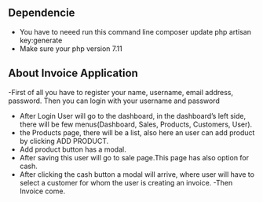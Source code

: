 ## Dependencie
- You have to neeed run this command line
composer update 
php artisan key:generate
- Make sure your php version 7.11


## About Invoice Application

-First of all you have to register your name, username, email address, password.
Then you can login with your username and password
-	After Login User will go to the dashboard, in the dashboard’s left side, there will be few menus(Dashboard, Sales, Products, Customers, User).
- the Products page, there will be a list, also here an user can add product by clicking ADD PRODUCT.
- Add product button has a modal.
- After saving this user will go to sale page.This page has also option for cash.
-	After clicking the cash button a modal will arrive, where user will have to select a customer for whom the user is creating an invoice.
-Then Invoice come.


